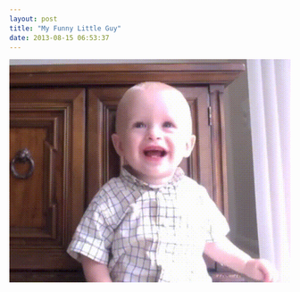 ```yaml
---
layout: post
title: "My Funny Little Guy"
date: 2013-08-15 06:53:37
---
```


<p style="text-align: center;">
  <img alt="" src="/sites/default/files/wp-content/uploads/funny_peter.gif" style="width: 600px; height: 400px;" />
</p>